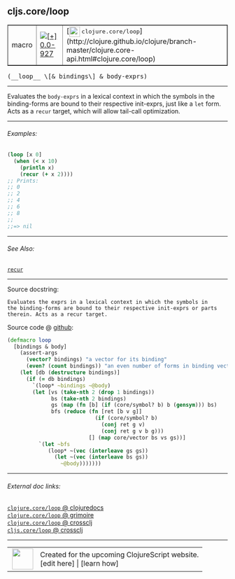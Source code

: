 ## cljs.core/loop



 <table border="1">
<tr>
<td>macro</td>
<td><a href="https://github.com/cljsinfo/cljs-api-docs/tree/0.0-927"><img valign="middle" alt="[+] 0.0-927" title="Added in 0.0-927" src="https://img.shields.io/badge/+-0.0--927-lightgrey.svg"></a> </td>
<td>
[<img height="24px" valign="middle" src="http://i.imgur.com/1GjPKvB.png"> <samp>clojure.core/loop</samp>](http://clojure.github.io/clojure/branch-master/clojure.core-api.html#clojure.core/loop)
</td>
</tr>
</table>


 <samp>
(__loop__ \[& bindings\] & body-exprs)<br>
</samp>

---

Evaluates the `body-exprs` in a lexical context in which the symbols in
the binding-forms are bound to their respective init-exprs, just like a `let` form.
Acts as a `recur` target, which will allow tail-call optimization.

---

###### Examples:

```clj
(loop [x 0]
  (when (< x 10)
    (println x)
    (recur (+ x 2))))
;; Prints:
;; 0
;; 2
;; 4
;; 6
;; 8
;;
;;=> nil
```

---

###### See Also:

[`recur`](special_recur.md)<br>

---


Source docstring:

```
Evaluates the exprs in a lexical context in which the symbols in
the binding-forms are bound to their respective init-exprs or parts
therein. Acts as a recur target.
```


Source code @ [github](https://github.com/clojure/clojurescript/blob/r2311/src/clj/cljs/core.clj#L158-L180):

```clj
(defmacro loop
  [bindings & body]
    (assert-args
      (vector? bindings) "a vector for its binding"
      (even? (count bindings)) "an even number of forms in binding vector")
    (let [db (destructure bindings)]
      (if (= db bindings)
        `(loop* ~bindings ~@body)
        (let [vs (take-nth 2 (drop 1 bindings))
              bs (take-nth 2 bindings)
              gs (map (fn [b] (if (core/symbol? b) b (gensym))) bs)
              bfs (reduce (fn [ret [b v g]]
                            (if (core/symbol? b)
                              (conj ret g v)
                              (conj ret g v b g)))
                          [] (map core/vector bs vs gs))]
          `(let ~bfs
             (loop* ~(vec (interleave gs gs))
               (let ~(vec (interleave bs gs))
                 ~@body)))))))
```

<!--
Repo - tag - source tree - lines:

 <pre>
clojurescript @ r2311
└── src
    └── clj
        └── cljs
            └── <ins>[core.clj:158-180](https://github.com/clojure/clojurescript/blob/r2311/src/clj/cljs/core.clj#L158-L180)</ins>
</pre>

-->

---



###### External doc links:

[`clojure.core/loop` @ clojuredocs](http://clojuredocs.org/clojure.core/loop)<br>
[`clojure.core/loop` @ grimoire](http://conj.io/store/v1/org.clojure/clojure/1.7.0-beta3/clj/clojure.core/loop/)<br>
[`clojure.core/loop` @ crossclj](http://crossclj.info/fun/clojure.core/loop.html)<br>
[`cljs.core/loop` @ crossclj](http://crossclj.info/fun/cljs.core/loop.html)<br>

---

 <table>
<tr><td>
<img valign="middle" align="right" width="48px" src="http://i.imgur.com/Hi20huC.png">
</td><td>
Created for the upcoming ClojureScript website.<br>
[edit here] | [learn how]
</td></tr></table>

[edit here]:https://github.com/cljsinfo/cljs-api-docs/blob/master/cljsdoc/cljs.core_loop.cljsdoc
[learn how]:https://github.com/cljsinfo/cljs-api-docs/wiki/cljsdoc-files

<!--

This information was too distracting to show to readers, but I'll leave it
commented here since it is helpful to:

- pretty-print the data used to generate this document
- and show how to retrieve that data



The API data for this symbol:

```clj
{:description "Evaluates the `body-exprs` in a lexical context in which the symbols in\nthe binding-forms are bound to their respective init-exprs, just like a `let` form.\nActs as a `recur` target, which will allow tail-call optimization.",
 :ns "cljs.core",
 :name "loop",
 :signature ["[[& bindings] & body-exprs]"],
 :history [["+" "0.0-927"]],
 :type "macro",
 :related ["special/recur"],
 :full-name-encode "cljs.core_loop",
 :source {:code "(defmacro loop\n  [bindings & body]\n    (assert-args\n      (vector? bindings) \"a vector for its binding\"\n      (even? (count bindings)) \"an even number of forms in binding vector\")\n    (let [db (destructure bindings)]\n      (if (= db bindings)\n        `(loop* ~bindings ~@body)\n        (let [vs (take-nth 2 (drop 1 bindings))\n              bs (take-nth 2 bindings)\n              gs (map (fn [b] (if (core/symbol? b) b (gensym))) bs)\n              bfs (reduce (fn [ret [b v g]]\n                            (if (core/symbol? b)\n                              (conj ret g v)\n                              (conj ret g v b g)))\n                          [] (map core/vector bs vs gs))]\n          `(let ~bfs\n             (loop* ~(vec (interleave gs gs))\n               (let ~(vec (interleave bs gs))\n                 ~@body)))))))",
          :title "Source code",
          :repo "clojurescript",
          :tag "r2311",
          :filename "src/clj/cljs/core.clj",
          :lines [158 180]},
 :examples [{:id "60291e",
             :content "```clj\n(loop [x 0]\n  (when (< x 10)\n    (println x)\n    (recur (+ x 2))))\n;; Prints:\n;; 0\n;; 2\n;; 4\n;; 6\n;; 8\n;;\n;;=> nil\n```"}],
 :full-name "cljs.core/loop",
 :clj-symbol "clojure.core/loop",
 :docstring "Evaluates the exprs in a lexical context in which the symbols in\nthe binding-forms are bound to their respective init-exprs or parts\ntherein. Acts as a recur target."}

```

Retrieve the API data for this symbol:

```clj
;; from Clojure REPL
(require '[clojure.edn :as edn])
(-> (slurp "https://raw.githubusercontent.com/cljsinfo/cljs-api-docs/catalog/cljs-api.edn")
    (edn/read-string)
    (get-in [:symbols "cljs.core/loop"]))
```

-->
